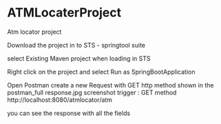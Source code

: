 # ATMLocaterProject
Atm locator project

Download the project in to STS - springtool suite

select Existing Maven project when loading in STS

Right click on the project and select Run as SpringBootApplication

Open Postman
 create a new Request with GET http method shown in the postman_full response.jpg
  screenshot
  trigger : GET method
  http://localhost:8080/atmlocator/atm
  
  you can see the response with all the fields
  

